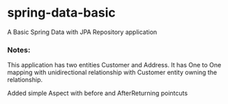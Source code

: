 # spring-data-basic
A Basic Spring Data with JPA Repository application

### Notes:

This application has two entities Customer and Address. It has One to One mapping with unidirectional relationship with Customer entity owning the relationship.

Added simple Aspect with before and AfterReturning pointcuts
